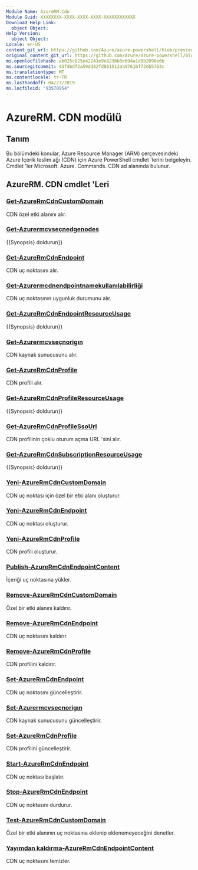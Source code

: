 ```yaml
---
Module Name: AzureRM.Cdn
Module Guid: XXXXXXXX-XXXX-XXXX-XXXX-XXXXXXXXXXXX
Download Help Link:
  object Object: 
Help Version:
  object Object: 
Locale: en-US
content_git_url: https://github.com/Azure/azure-powershell/blob/preview/src/ResourceManager/Cdn/Commands.Cdn/help/AzureRM.Cdn.md
original_content_git_url: https://github.com/Azure/azure-powershell/blob/preview/src/ResourceManager/Cdn/Commands.Cdn/help/AzureRM.Cdn.md
ms.openlocfilehash: ab025c825e42241e9e823bb3e694a1d8b2090e6b
ms.sourcegitcommit: 43f4bdf2a59dd82fd881512aa9761bf72eb5703c
ms.translationtype: MT
ms.contentlocale: tr-TR
ms.lasthandoff: 04/23/2019
ms.locfileid: "93570954"
---
```

# AzureRM. CDN modülü
## Tanım
Bu bölümdeki konular, Azure Resource Manager (ARM) çerçevesindeki Azure Içerik teslim ağı (CDN) için Azure PowerShell cmdlet 'lerini belgeleyin. Cmdlet 'ler Microsoft. Azure. Commands. CDN ad alanında bulunur.

## AzureRM. CDN cmdlet 'Leri
### [Get-AzureRmCdnCustomDomain](Get-AzureRmCdnCustomDomain.md)
CDN özel etki alanını alır.

### [Get-Azurermcvseçnedgenodes](Get-AzureRmCdnEdgeNodes.md)
{{Synopsis} doldurun}}

### [Get-AzureRmCdnEndpoint](Get-AzureRmCdnEndpoint.md)
CDN uç noktasını alır.

### [Get-Azurermcdnendpointnamekullanılabilirliği](Get-AzureRmCdnEndpointNameAvailability.md)
CDN uç noktasının uygunluk durumunu alır.

### [Get-AzureRmCdnEndpointResourceUsage](Get-AzureRmCdnEndpointResourceUsage.md)
{{Synopsis} doldurun}}

### [Get-Azurermcvseçnorigın](Get-AzureRmCdnOrigin.md)
CDN kaynak sunucusunu alır.

### [Get-AzureRmCdnProfile](Get-AzureRmCdnProfile.md)
CDN profili alır.

### [Get-AzureRmCdnProfileResourceUsage](Get-AzureRmCdnProfileResourceUsage.md)
{{Synopsis} doldurun}}

### [Get-AzureRmCdnProfileSsoUrl](Get-AzureRmCdnProfileSsoUrl.md)
CDN profilinin çoklu oturum açma URL 'sini alır.

### [Get-AzureRmCdnSubscriptionResourceUsage](Get-AzureRmCdnSubscriptionResourceUsage.md)
{{Synopsis} doldurun}}

### [Yeni-AzureRmCdnCustomDomain](New-AzureRmCdnCustomDomain.md)
CDN uç noktası için özel bir etki alanı oluşturur.

### [Yeni-AzureRmCdnEndpoint](New-AzureRmCdnEndpoint.md)
CDN uç noktası oluşturur.

### [Yeni-AzureRmCdnProfile](New-AzureRmCdnProfile.md)
CDN profili oluşturur.

### [Publish-AzureRmCdnEndpointContent](Publish-AzureRmCdnEndpointContent.md)
İçeriği uç noktasına yükler.

### [Remove-AzureRmCdnCustomDomain](Remove-AzureRmCdnCustomDomain.md)
Özel bir etki alanını kaldırır.

### [Remove-AzureRmCdnEndpoint](Remove-AzureRmCdnEndpoint.md)
CDN uç noktasını kaldırır.

### [Remove-AzureRmCdnProfile](Remove-AzureRmCdnProfile.md)
CDN profilini kaldırır.

### [Set-AzureRmCdnEndpoint](Set-AzureRmCdnEndpoint.md)
CDN uç noktasını güncelleştirir.

### [Set-Azurermcvseçnorigın](Set-AzureRmCdnOrigin.md)
CDN kaynak sunucusunu güncelleştirir.

### [Set-AzureRmCdnProfile](Set-AzureRmCdnProfile.md)
CDN profilini güncelleştirir.

### [Start-AzureRmCdnEndpoint](Start-AzureRmCdnEndpoint.md)
CDN uç noktası başlatır.

### [Stop-AzureRmCdnEndpoint](Stop-AzureRmCdnEndpoint.md)
CDN uç noktasını durdurur.

### [Test-AzureRmCdnCustomDomain](Test-AzureRmCdnCustomDomain.md)
Özel bir etki alanının uç noktasına eklenip eklenemeyeceğini denetler.

### [Yayımdan kaldırma-AzureRmCdnEndpointContent](Unpublish-AzureRmCdnEndpointContent.md)
CDN uç noktasını temizler.

